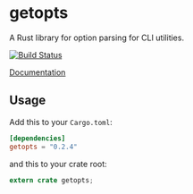 getopts
===

A Rust library for option parsing for CLI utilities.

[![Build Status](https://travis-ci.org/rust-lang/getopts.svg?branch=master)](https://travis-ci.org/rust-lang/getopts)

[Documentation](https://doc.rust-lang.org/getopts)

## Usage

Add this to your `Cargo.toml`:

```toml
[dependencies]
getopts = "0.2.4"
```

and this to your crate root:

```rust
extern crate getopts;
```
